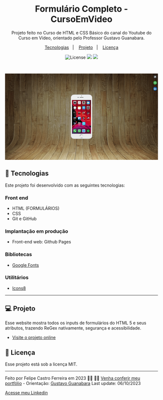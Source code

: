 <h1 align="center"> Formulário Completo - CursoEmVideo </h1>

<p align="center">
 Projeto feito no Curso de HTML e CSS Básico do canal do Youtube do Curso em Vídeo, orientado pelo Professor Gustavo Guanabara. <br/>
</p>

<p align="center">
  <a href="#-tecnologias">Tecnologias</a>&nbsp;&nbsp;&nbsp;|&nbsp;&nbsp;&nbsp;
  <a href="#-projeto">Projeto</a>&nbsp;&nbsp;&nbsp;|&nbsp;&nbsp;&nbsp;
  <a href="#memo-licença">Licença</a>
</p>

<p align="center">
  <img alt="License" src="https://img.shields.io/static/v1?label=license&message=MIT&color=49AA26&labelColor=000000">
  <img src="https://img.shields.io/badge/-HTML-333333?style=flat&logo=HTML5">
  <img src="https://img.shields.io/badge/-CSS-333333?style=flat&logo=CSS3&logoColor=1572B6">
</p>

<br>

<p align="center">
 <img alt="Projeto One Piece" src="assets/preview/social-media.gif">
</p>

## 🚀 Tecnologias

Este projeto foi desenvolvido com as seguintes tecnologias: 

### Front end
- HTML (FORMULÁRIOS)
- CSS
- Git e GitHub

### Implantação em produção
- Front-end web: Github Pages

### Bibliotecas
- [Google Fonts](https://fonts.google.com/)

### Utilitários
- [Icons8](https://icons8.com)

---

## 💻 Projeto

Esse website mostra todos os inputs de formulários do HTML 5 e seus atributos, trazendo ReGex nativamente, segurança e acessibilidade.

- [Visite o projeto online]([https://felipecastro2021.github.io/IFrame-Social-Media/])

## :memo: Licença

Esse projeto está sob a licença MIT.

---

Feito por Felipe Castro Ferreira em 2023 👦🏻 👋🏻 [Venha conferir meu portfólio](https://felipecastro2021.github.io/Portfolio_FelipeCastro2022/) - Orientação: [Gustavo Guanabara](https://www.youtube.com/cursoemvideo)
Last update: 06/10/2023

[Acesse meu Linkedin](https://www.linkedin.com/in/felipe-castro-ferreira/)
